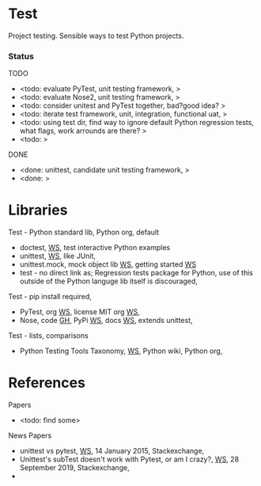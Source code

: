 # Test

Project testing. Sensible ways to test Python projects.

### Status

TODO
* <todo: evaluate PyTest, unit testing framework, >
* <todo: evaluate Nose2, unit testing framework, >
* <todo: consider unitest and PyTest together, bad?good idea? >
* <todo: iterate test framework, unit, integration, functional uat, >
* <todo: using test dir, find way to ignore default Python regression tests, what flags, work arrounds are there? >
* <todo: >

DONE
* <done: unittest, candidate unit testing framework, >
* <done: >

# Libraries
Test - Python standard lib, Python org, default
* doctest, [WS](https://docs.python.org/3/library/doctest.html), test interactive Python examples
* unittest, [WS](https://docs.python.org/3/library/unittest.html#), like JUnit, 
* unittest.mock, mock object lib [WS](https://docs.python.org/3/library/unittest.mock.html), getting started [WS](https://docs.python.org/3/library/unittest.mock-examples.html)
* test - no direct link as; Regression tests package for Python, use of this outside of the Python languge lib itself is discouraged, 

Test - pip install required, 
* PyTest, org [WS](https://docs.pytest.org/en/6.2.x/contents.html), license MIT org [WS](https://docs.pytest.org/en/6.2.x/license.html),
* Nose, code [GH](https://github.com/nose-devs/nose), PyPi [WS](https://pypi.org/project/nose/), docs [WS](https://nose.readthedocs.io/en/latest/index.html), extends unittest, 

Test - lists, comparisons
* Python Testing Tools Taxonomy, [WS](https://wiki.python.org/moin/PythonTestingToolsTaxonomy), Python wiki, Python org, 

# References

Papers
* <todo: find some>

News Papers
* unittest vs pytest, [WS](https://stackoverflow.com/questions/27954702/unittest-vs-pytest), 14 January 2015, Stackexchange,
* Unittest's subTest doesn't work with Pytest, or am I crazy?, [WS](https://stackoverflow.com/questions/58150014/unittests-subtest-doesnt-work-with-pytest-or-am-i-crazy?rq=3), 28 September 2019, Stackexchange, 
* 
